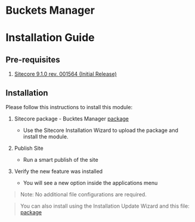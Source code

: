 # Buckets Manager
# Installation Guide

## Pre-requisites
1. [Sitecore 9.1.0 rev. 001564 (Initial Release)](https://dev.sitecore.net/Downloads/Sitecore_Experience_Platform/91/Sitecore_Experience_Platform_91_Initial_Release.aspx)

## Installation
Please follow this instructions to install this module:

1. Sitecore package - Bucktes Manager [package](resources/BucketsManager-1.0.zip)
	- Use the Sitecore Installation Wizard to upload the package and install the module.
	
2. Publish Site
	- Run a smart publish of the site
	
3. Verify the new feature was installed
	- You will see a new option inside the applications menu
		
> Note: No additional file configurations are required.

> You can also install using the Installation Update Wizard and this file: [package](resources/SLH.BucketsManager.update)





